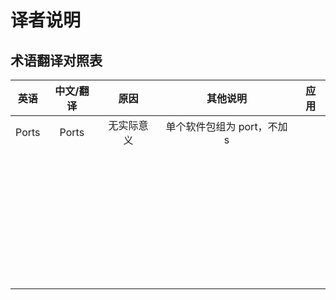 # 译者说明

## 术语翻译对照表

|英语|中文/翻译|原因|其他说明|应用|
|:---:|:---:|:---:|:---:|:---:|
|Ports |Ports|  无实际意义|单个软件包组为 port，不加 s||
||||||
||||||
||||||
||||||
||||||
||||||
||||||
||||||
||||||
||||||
||||||
||||||
||||||
||||||
||||||
||||||
||||||
||||||
||||||
||||||
||||||
||||||
||||||
||||||
||||||
||||||
||||||
||||||
||||||
||||||
||||||
||||||
||||||
||||||
||||||
||||||
||||||
